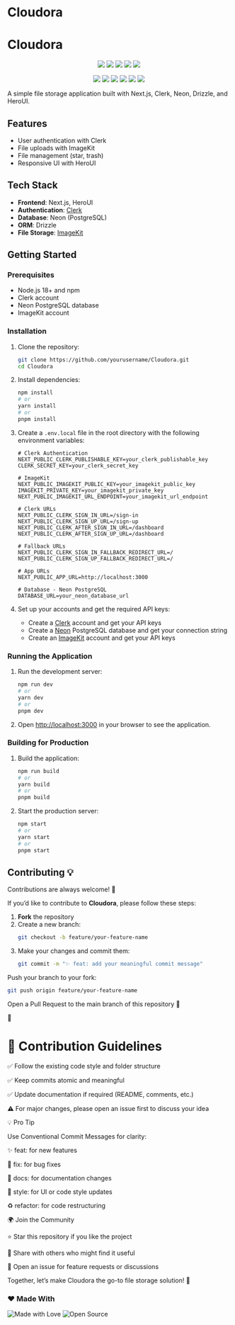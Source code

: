 # Cloudora
# Cloudora

<p align="center">
  <img src="https://img.shields.io/github/stars/ShreyaPandayy/cloudora?style=for-the-badge&color=yellow" />
  <img src="https://img.shields.io/github/forks/ShreyaPandayy/cloudora?style=for-the-badge&color=orange" />
  <img src="https://img.shields.io/github/issues/ShreyaPandayy/cloudora?style=for-the-badge&color=red" />
  <img src="https://img.shields.io/github/contributors/ShreyaPandayy/cloudora?style=for-the-badge&color=blue" />
  <img src="https://img.shields.io/github/license/ShreyaPandayy/cloudora?style=for-the-badge&color=success" />
</p>

<p align="center">
  <img src="https://img.shields.io/badge/Next.js-000000?style=for-the-badge&logo=nextdotjs" />
  <img src="https://img.shields.io/badge/Clerk-3D3DFF?style=for-the-badge&logo=clerk&logoColor=white" />
  <img src="https://img.shields.io/badge/PostgreSQL-316192?style=for-the-badge&logo=postgresql&logoColor=white" />
  <img src="https://img.shields.io/badge/Drizzle-1A202C?style=for-the-badge&logo=drizzle&logoColor=yellow" />
  <img src="https://img.shields.io/badge/HeroUI-0D9488?style=for-the-badge&logo=tailwindcss&logoColor=white" />
  <img src="https://img.shields.io/badge/ImageKit-00BCD4?style=for-the-badge&logo=imagekit&logoColor=white" />
</p>

A simple file storage application built with Next.js, Clerk, Neon, Drizzle, and HeroUI.

## Features

- User authentication with Clerk
- File uploads with ImageKit
- File management (star, trash)
- Responsive UI with HeroUI

## Tech Stack

- **Frontend**: Next.js, HeroUI
- **Authentication**: [Clerk](https://hitesh.ai/Clerk)
- **Database**: Neon (PostgreSQL)
- **ORM**: Drizzle
- **File Storage**: [ImageKit](https://hitesh.ai/imagekit)

## Getting Started

### Prerequisites

- Node.js 18+ and npm
- Clerk account
- Neon PostgreSQL database
- ImageKit account

### Installation

1. Clone the repository:

   ```bash
   git clone https://github.com/yourusername/Cloudora.git
   cd Cloudora
   ```

2. Install dependencies:

   ```bash
   npm install
   # or
   yarn install
   # or
   pnpm install
   ```

3. Create a `.env.local` file in the root directory with the following environment variables:

   ```
   # Clerk Authentication
   NEXT_PUBLIC_CLERK_PUBLISHABLE_KEY=your_clerk_publishable_key
   CLERK_SECRET_KEY=your_clerk_secret_key

   # ImageKit
   NEXT_PUBLIC_IMAGEKIT_PUBLIC_KEY=your_imagekit_public_key
   IMAGEKIT_PRIVATE_KEY=your_imagekit_private_key
   NEXT_PUBLIC_IMAGEKIT_URL_ENDPOINT=your_imagekit_url_endpoint

   # Clerk URLs
   NEXT_PUBLIC_CLERK_SIGN_IN_URL=/sign-in
   NEXT_PUBLIC_CLERK_SIGN_UP_URL=/sign-up
   NEXT_PUBLIC_CLERK_AFTER_SIGN_IN_URL=/dashboard
   NEXT_PUBLIC_CLERK_AFTER_SIGN_UP_URL=/dashboard

   # Fallback URLs
   NEXT_PUBLIC_CLERK_SIGN_IN_FALLBACK_REDIRECT_URL=/
   NEXT_PUBLIC_CLERK_SIGN_UP_FALLBACK_REDIRECT_URL=/

   # App URLs
   NEXT_PUBLIC_APP_URL=http://localhost:3000

   # Database - Neon PostgreSQL
   DATABASE_URL=your_neon_database_url
   ```

4. Set up your accounts and get the required API keys:
   - Create a [Clerk](https://clerk.dev/) account and get your API keys
   - Create a [Neon](https://neon.tech/) PostgreSQL database and get your connection string
   - Create an [ImageKit](https://imagekit.io/) account and get your API keys

### Running the Application

1. Run the development server:

   ```bash
   npm run dev
   # or
   yarn dev
   # or
   pnpm dev
   ```

2. Open [http://localhost:3000](http://localhost:3000) in your browser to see the application.

### Building for Production

1. Build the application:

   ```bash
   npm run build
   # or
   yarn build
   # or
   pnpm build
   ```

2. Start the production server:
   ```bash
   npm start
   # or
   yarn start
   # or
   pnpm start
   ```

## Contributing 💡

Contributions are always welcome! 🙌

If you’d like to contribute to **Cloudora**, please follow these steps:

1. **Fork** the repository
2. Create a new branch:
   ```bash
   git checkout -b feature/your-feature-name
3. Make your changes and commit them:
   ```bash
   git commit -m "✨ feat: add your meaningful commit message"
Push your branch to your fork:
```bash
git push origin feature/your-feature-name
```
Open a Pull Request to the main branch of this repository 🚀

🎉

# 📌 Contribution Guidelines

✅ Follow the existing code style and folder structure

✅ Keep commits atomic and meaningful

✅ Update documentation if required (README, comments, etc.)

⚠️ For major changes, please open an issue first to discuss your idea

💡 Pro Tip

Use Conventional Commit Messages for clarity:

✨ feat: for new features

🐛 fix: for bug fixes

📝 docs: for documentation changes

🎨 style: for UI or code style updates

♻️ refactor: for code restructuring

🌍 Join the Community

⭐ Star this repository if you like the project

🔄 Share with others who might find it useful

💬 Open an issue for feature requests or discussions

Together, let’s make Cloudora the go-to file storage solution! 🚀

### ❤️ Made With
![Made with Love](https://img.shields.io/badge/Made%20with-%E2%9D%A4-red?style=for-the-badge)
![Open Source](https://img.shields.io/badge/Open%20Source-%F0%9F%90%9D-green?style=for-the-badge)